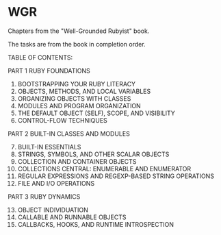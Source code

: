 # WGR

Chapters from the "Well-Grounded Rubyist" book.

The tasks are from the book in completion order.

TABLE OF CONTENTS:

PART 1 RUBY FOUNDATIONS

1. BOOTSTRAPPING YOUR RUBY LITERACY
2. OBJECTS, METHODS, AND LOCAL VARIABLES
3. ORGANIZING OBJECTS WITH CLASSES
4. MODULES AND PROGRAM ORGANIZATION
5. THE DEFAULT OBJECT (SELF), SCOPE, AND VISIBILITY
6. CONTROL-FLOW TECHNIQUES

PART 2 BUILT-IN CLASSES AND MODULES

7. BUILT-IN ESSENTIALS
8. STRINGS, SYMBOLS, AND OTHER SCALAR OBJECTS
9. COLLECTION AND CONTAINER OBJECTS
10. COLLECTIONS CENTRAL: ENUMERABLE AND ENUMERATOR
11. REGULAR EXPRESSIONS AND REGEXP-BASED STRING OPERATIONS
12. FILE AND I/O OPERATIONS

PART 3 RUBY DYNAMICS

13. OBJECT INDIVIDUATION
14. CALLABLE AND RUNNABLE OBJECTS
15. CALLBACKS, HOOKS, AND RUNTIME INTROSPECTION
